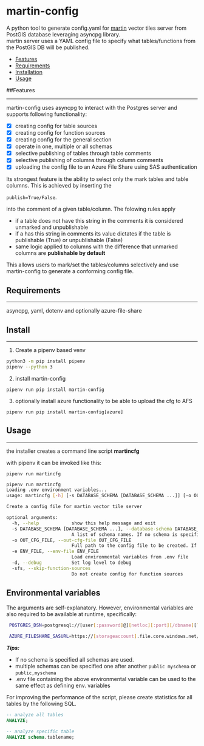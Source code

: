 # martin-config

A python tool to generate config.yaml for [martin](https://github.com/maplibre/martin) vector tiles server
from PostGIS database leveraging asyncpg
library. <br/> 
martin server uses a YAML config file to specify what tables/functions from the PostGIS DB
will be published. 


- [Features](#features)
- [Requirements](#requirements)
- [Installation](#installation)
- [Usage](#usage)

##Features

---

martin-config uses asyncpg to interact with the Postgres server and supports following functionality:
- [x] creating config for table sources
- [x] creating config for function sources
- [x] creating config for  the general section
- [x] operate in one, multiple or all schemas
- [x] selective publishing of tables through table comments
- [x] selective publishing of columns through column comments
- [x] uploading the config file to an Azure File Share using  SAS authentication

Its strongest feature is the ability to select only the mark tables and table columns.
This is achieved by inserting the 


```publish=True/False```.

into the comment of a given table/column. The folowing rules apply
- if a table does not have this string in the comments it is considered unmarked and unpublishable
- if a has this string in comments its value dictates if the table is publishable (True) or unpublishable (False)
- same logic applied to columns with the difference that unmarked columns are **publishable by default**

This allows users to mark/set the tables/columns selectively and use martin-config  to generate 
a conforming config file.

## Requirements

---

asyncpg, yaml, dotenv and optionally azure-file-share

## Install

---

1. Create a pipenv based venv
```bash
python3 -m pip install pipenv
pipenv --python 3
```
2. install martin-config
```commandline
pipenv run pip install martin-config
```
3. optionally install azure functionality to be able to upload the cfg to AFS
```commandline
pipenv run pip install martin-config[azure]
```

## Usage

---
the installer creates a command line script **martincfg**

with pipenv it can be invoked like this:

```commandline
pipenv run martincfg
```


```bash
pipenv run martincfg
Loading .env environment variables...
usage: martincfg [-h] [-s DATABASE_SCHEMA [DATABASE_SCHEMA ...]] [-o OUT_CFG_FILE] [-e ENV_FILE] [-d] [-sfs]

Create a config file for martin vector tile server

optional arguments:
  -h, --help            show this help message and exit
  -s DATABASE_SCHEMA [DATABASE_SCHEMA ...], --database-schema DATABASE_SCHEMA [DATABASE_SCHEMA ...]
                        A list of schema names. If no schema is specified all schemas are used.
  -o OUT_CFG_FILE, --out-cfg-file OUT_CFG_FILE
                        Full path to the config file to be created. If not supplied the YAML fill be dumped to stdout
  -e ENV_FILE, --env-file ENV_FILE
                        Load environmental variables from .env file
  -d, --debug           Set log level to debug
  -sfs, --skip-function-sources
                        Do not create config for function sources

```


## Environmental variables
The arguments are self-explanatory. However, environmental variables
are also required to be available at runtime, specifically:

```bash
 POSTGRES_DSN=postgresql://[user[:password]@][netloc][:port][/dbname][?param1=value1&...]
 
 AZURE_FILESHARE_SASURL=https://[storageaccount].file.core.windows.net/[sharename]?[SAS_QUERY_STRING]
```
***Tips:*** <br/>
- If no schema is specified all schemas are used.
- multiple schemas can be specified one after another ``public myschema`` or ``public,myschema``
- .env file containing the above environmental variable can be used to the same effect as defining env. variables 

For improving the performance of the script, please create statistics for all tables by the following SQL.

```sql
-- analyze all tables
ANALYZE;

-- analyze specific table
ANALYZE schema.tablename;
```


```
